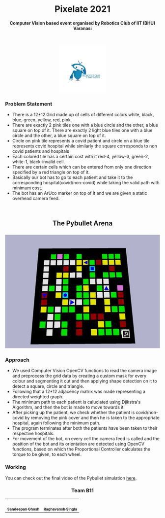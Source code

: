 <html>
<body>
    
<h1 align=center>Pixelate 2021 </h1>
    
<h4 align=center>Computer Vision based event organised by Robotics Club of IIT (BHU) Varanasi</h4><br>
    
<p align=center>
    <img src="https://github.com/san2130/Pixelate-21/blob/main/robo.jpg" width="30%"/>
</p>
    
<h3> Problem Statement</h3>

- There is a 12*12 Grid made up of cells of different colors white, black, blue, green, yellow, red, pink.
- There are exactly 2 pink tiles one with a blue circle and the other, a blue square on top of it. There are exactly 2 light blue tiles one with a blue circle and the other, a blue square on top of it. 
- Circle on pink tile represents a covid patient and circle on a blue tile represents covid hospital while similarly the square corresponds to non covid patients and hospitals
- Each colored tile has a certain cost with it red-4, yellow-3, green-2, white-1, black-invalid cell.
- There are certain cells which can be entered from only one direction specified by a red triangle on top of it. 
- Basically our bot has to go to each patient and take it to the corresponding hospital(covid/non-covid) while taking the valid path with minimum cost. 
- The bot has an ArUco marker on top of it and we are given a static overhead camera feed. 
<br> 

<h2 align="center">The Pybullet Arena<br><br><img src="https://github.com/san2130/Pixelate-21/blob/main/Arena.png"/></h2> 

### Approach

- We used Computer Vision OpenCV functions to read the camera image and preprocess the grid data by creating a custom mask for every colour and segmenting it out and then applying shape detection on it to detect a square, circle and triangle. 
- Following that a 12*12 adjacency matrix was made representing a directed weighted graph. 
- The minimum path to each patient is caluclated using Djikstra's Algorithm, and then the bot is made to move towards it. 
- After picking up the patient, we check whether the patient is covid/non-covid by removing the pink cover and then he is taken to the appropriate hospital, again following the minimum path. 
- The program terminates after both the patients have been taken to their respective hospitals. 
- For movement of the bot, on every cell the camera feed is called and the position of the bot and its orientation are detected using OpenCV functions, based on which the Proportional Controller calculates the torque to be given, to each wheel.  
    
### Working
You can check out the final video of the Pybullet simulation [here](https://drive.google.com/file/d/1RNXEZoWE4vzxKnGCpUiqtI4abuo0aFy0/view?usp=sharing).  

<h3 align=center>Team B11</h3>
    
<table align=center>
   <td align="center">
      <a href="https://github.com/san2130">
         <img src="https://avatars2.githubusercontent.com/u/60649618?s=460&v=4" width="100px;" alt=""/>
         <br />
         <sub>
            <b>Sandeepan Ghosh</b>
         </sub>
      </a>
      <br />
   </td>
   <td align="center">
      <a href="/">
         <img src="" alt=""/>
         <br />
         <sub>
            <b>Raghavansh Singla</b>
         </sub>
      </a>
      <br />
   </td>
</table>
 
</body>
</html>
